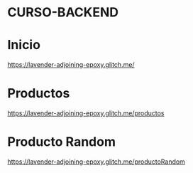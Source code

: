 # CURSO-BACKEND

# Inicio
https://lavender-adjoining-epoxy.glitch.me/

# Productos
https://lavender-adjoining-epoxy.glitch.me/productos

# Producto Random
https://lavender-adjoining-epoxy.glitch.me/productoRandom
